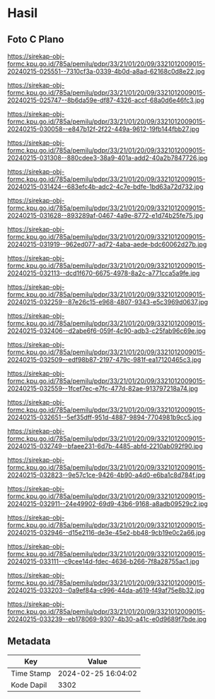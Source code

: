 # Hasil

## Foto C Plano

https://sirekap-obj-formc.kpu.go.id/785a/pemilu/pdpr/33/21/01/20/09/3321012009015-20240215-025551--7310cf3a-0339-4b0d-a8ad-62168c0d8e22.jpg

https://sirekap-obj-formc.kpu.go.id/785a/pemilu/pdpr/33/21/01/20/09/3321012009015-20240215-025747--8b6da59e-df87-4326-accf-68a0d6e46fc3.jpg

https://sirekap-obj-formc.kpu.go.id/785a/pemilu/pdpr/33/21/01/20/09/3321012009015-20240215-030058--e847b12f-2f22-449a-9612-19fb144fbb27.jpg

https://sirekap-obj-formc.kpu.go.id/785a/pemilu/pdpr/33/21/01/20/09/3321012009015-20240215-031308--880cdee3-38a9-401a-add2-40a2b7847726.jpg

https://sirekap-obj-formc.kpu.go.id/785a/pemilu/pdpr/33/21/01/20/09/3321012009015-20240215-031424--683efc4b-adc2-4c7e-bdfe-1bd63a72d732.jpg

https://sirekap-obj-formc.kpu.go.id/785a/pemilu/pdpr/33/21/01/20/09/3321012009015-20240215-031628--893289af-0467-4a9e-8772-e1d74b25fe75.jpg

https://sirekap-obj-formc.kpu.go.id/785a/pemilu/pdpr/33/21/01/20/09/3321012009015-20240215-031919--962ed077-ad72-4aba-aede-bdc60062d27b.jpg

https://sirekap-obj-formc.kpu.go.id/785a/pemilu/pdpr/33/21/01/20/09/3321012009015-20240215-032113--dcd1f670-6675-4978-8a2c-a771cca5a9fe.jpg

https://sirekap-obj-formc.kpu.go.id/785a/pemilu/pdpr/33/21/01/20/09/3321012009015-20240215-032259--87e26c15-e968-4807-9343-e5c3969d0637.jpg

https://sirekap-obj-formc.kpu.go.id/785a/pemilu/pdpr/33/21/01/20/09/3321012009015-20240215-032406--d2abe6f6-059f-4c90-adb3-c25fab96c69e.jpg

https://sirekap-obj-formc.kpu.go.id/785a/pemilu/pdpr/33/21/01/20/09/3321012009015-20240215-032509--edf98b87-2197-479c-981f-ea17120465c3.jpg

https://sirekap-obj-formc.kpu.go.id/785a/pemilu/pdpr/33/21/01/20/09/3321012009015-20240215-032559--1fcef7ec-e7fc-477d-82ae-913797218a74.jpg

https://sirekap-obj-formc.kpu.go.id/785a/pemilu/pdpr/33/21/01/20/09/3321012009015-20240215-032651--5ef35dff-951d-4887-9894-7704981b9cc5.jpg

https://sirekap-obj-formc.kpu.go.id/785a/pemilu/pdpr/33/21/01/20/09/3321012009015-20240215-032749--bfaee231-6d7b-4485-abfd-2210ab092f90.jpg

https://sirekap-obj-formc.kpu.go.id/785a/pemilu/pdpr/33/21/01/20/09/3321012009015-20240215-032823--9e57c1ce-9426-4b90-a4d0-e6ba1c8d784f.jpg

https://sirekap-obj-formc.kpu.go.id/785a/pemilu/pdpr/33/21/01/20/09/3321012009015-20240215-032911--24e49902-69d9-43b6-9168-a8adb09529c2.jpg

https://sirekap-obj-formc.kpu.go.id/785a/pemilu/pdpr/33/21/01/20/09/3321012009015-20240215-032946--d15e2116-de3e-45e2-bb48-9cb19e0c2a66.jpg

https://sirekap-obj-formc.kpu.go.id/785a/pemilu/pdpr/33/21/01/20/09/3321012009015-20240215-033111--c9cee14d-fdec-4636-b266-7f8a28755ac1.jpg

https://sirekap-obj-formc.kpu.go.id/785a/pemilu/pdpr/33/21/01/20/09/3321012009015-20240215-033203--0a9ef84a-c996-44da-a619-f49af75e8b32.jpg

https://sirekap-obj-formc.kpu.go.id/785a/pemilu/pdpr/33/21/01/20/09/3321012009015-20240215-033239--eb178069-9307-4b30-a41c-e0d9689f7bde.jpg


## Metadata

| Key        | Value               |
| ---------- | ------------------- |
| Time Stamp | 2024-02-25 16:04:02 |
| Kode Dapil | 3302                |



